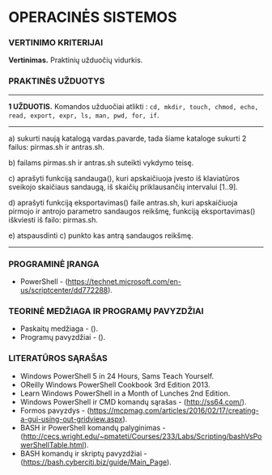 # OPERACINĖS SISTEMOS

### VERTINIMO KRITERIJAI

**Vertinimas.** Praktinių užduočių vidurkis.


### PRAKTINĖS UŽDUOTYS 
___
**1 UŽDUOTIS.** Komandos užduočiai atlikti : ```cd, mkdir, touch, chmod, echo, read, export, expr, ls, man, pwd, for, if```.
___


a) sukurti naują katalogą vardas.pavarde, tada šiame kataloge sukurti 2 failus: pirmas.sh ir antras.sh.

b) failams pirmas.sh ir antras.sh suteikti vykdymo teisę.

c) aprašyti funkciją sandauga(), kuri apskaičiuoja įvesto iš klaviatūros sveikojo skaičiaus sandaugą, iš skaičių priklausančių intervalui [1..9].

d) aprašyti funkciją eksportavimas() faile antras.sh, kuri apskaičiuoja pirmojo ir antrojo parametro sandaugos reikšmę, funkciją eksportavimas() iškviesti iš failo: pirmas.sh.

e) atspausdinti c) punkto kas antrą sandaugos reikšmę.
___

### PROGRAMINĖ ĮRANGA
- PowerShell - (https://technet.microsoft.com/en-us/scriptcenter/dd772288).

### TEORINĖ MEDŽIAGA IR PROGRAMŲ PAVYZDŽIAI
- Paskaitų medžiaga - ().
- Programų pavyzdžiai - ().

### LITERATŪROS SĄRAŠAS
- Windows PowerShell 5 in 24 Hours, Sams Teach Yourself. 
- OReilly Windows PowerShell Cookbook 3rd Edition 2013.
- Learn Windows PowerShell in a Month of Lunches 2nd Edition.
- Windows PowerShell ir CMD komandų sąrašas - (http://ss64.com/).
- Formos pavyzdys - (https://mcpmag.com/articles/2016/02/17/creating-a-gui-using-out-gridview.aspx).
- BASH ir PowerShell komandų palyginimas - (http://cecs.wright.edu/~pmateti/Courses/233/Labs/Scripting/bashVsPowerShellTable.html).
- BASH komandų ir skriptų pavyzdžiai - (https://bash.cyberciti.biz/guide/Main_Page).

